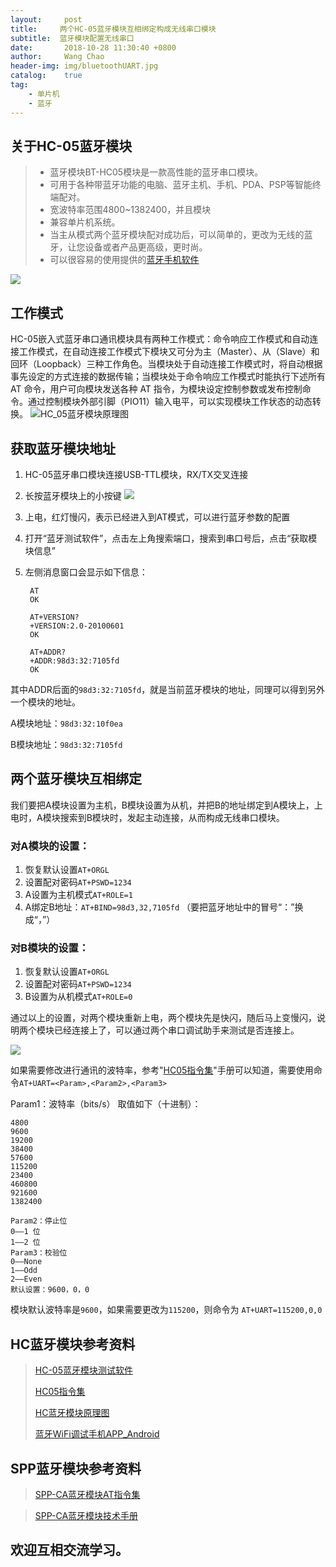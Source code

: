 ```yaml
---
layout:     post
title:     两个HC-05蓝牙模块互相绑定构成无线串口模块
subtitle:  蓝牙模块配置无线串口
date:       2018-10-28 11:30:40 +0800
author:     Wang Chao
header-img: img/bluetoothUART.jpg
catalog:    true
tag:
    - 单片机
    - 蓝牙
---
```



## 关于HC-05蓝牙模块

> - 蓝牙模块BT-HC05模块是一款高性能的蓝牙串口模块。
> - 可用于各种带蓝牙功能的电脑、蓝牙主机、手机、PDA、PSP等智能终端配对。
> - 宽波特率范围4800~1382400，并且模块
> - 兼容单片机系统。
> - 当主从模式两个蓝牙模块配对成功后，可以简单的，更改为无线的蓝牙，让您设备或者产品更高级，更时尚。 
> - 可以很容易的使用提供的[蓝牙手机软件](https://wcc-blog.oss-cn-beijing.aliyuncs.com/BlogFile/%E8%93%9D%E7%89%99WiFi%E8%B0%83%E8%AF%95%E6%89%8B%E6%9C%BAAPP_Android.rar)

![](https://wcc-blog.oss-cn-beijing.aliyuncs.com/BlogFile/%E8%93%9D%E7%89%99%E5%B0%81%E9%9D%A2.jpg)

## 工作模式

HC-05嵌入式蓝牙串口通讯模块具有两种工作模式：命令响应工作模式和自动连接工作模式，在自动连接工作模式下模块又可分为主（Master）、从（Slave）和回环（Loopback）三种工作角色。当模块处于自动连接工作模式时，将自动根据事先设定的方式连接的数据传输；当模块处于命令响应工作模式时能执行下述所有 AT 命令，用户可向模块发送各种 AT 指令，为模块设定控制参数或发布控制命令。通过控制模块外部引脚（PIO11）输入电平，可以实现模块工作状态的动态转换。
![HC_05蓝牙模块原理图](https://wcc-blog.oss-cn-beijing.aliyuncs.com/BlogFile/HC05_SCH.jpg)

## 获取蓝牙模块地址

1. HC-05蓝牙串口模块连接USB-TTL模块，RX/TX交叉连接
1. 长按蓝牙模块上的小按键
![](https://wcc-blog.oss-cn-beijing.aliyuncs.com/BlogFile/%E5%B0%8F%E6%8C%89%E9%94%AE.jpg)
1. 上电，红灯慢闪，表示已经进入到AT模式，可以进行蓝牙参数的配置
1. 打开“蓝牙测试软件”，点击左上角搜索端口，搜索到串口号后，点击“获取模块信息”
1. 左侧消息窗口会显示如下信息：

		AT
		OK

		AT+VERSION?
		+VERSION:2.0-20100601
		OK

		AT+ADDR?
		+ADDR:98d3:32:7105fd
		OK

其中ADDR后面的`98d3:32:7105fd`，就是当前蓝牙模块的地址，同理可以得到另外一个模块的地址。

A模块地址：`98d3:32:10f0ea`

B模块地址：`98d3:32:7105fd`

## 两个蓝牙模块互相绑定

我们要把A模块设置为主机，B模块设置为从机，并把B的地址绑定到A模块上，上电时，A模块搜索到B模块时，发起主动连接，从而构成无线串口模块。

### 对A模块的设置：

1. 恢复默认设置`AT+ORGL`
1. 设置配对密码`AT+PSWD=1234`
1. A设置为主机模式`AT+ROLE=1`
1. A绑定B地址：`AT+BIND=98d3,32,7105fd` （要把蓝牙地址中的冒号“：”换成“，”）　　　　　　　　

### 对B模块的设置：

1. 恢复默认设置`AT+ORGL`
1. 设置配对密码`AT+PSWD=1234`
1. B设置为从机模式`AT+ROLE=0`

通过以上的设置，对两个模块重新上电，两个模块先是快闪，随后马上变慢闪，说明两个模块已经连接上了，可以通过两个串口调试助手来测试是否连接上。

![](https://wcc-blog.oss-cn-beijing.aliyuncs.com/BlogFile/%E6%97%A0%E7%BA%BF%E4%B8%B2%E5%8F%A3%E8%BF%9E%E6%8E%A5%E7%A4%BA%E6%84%8F%E5%9B%BE.jpg)

如果需要修改进行通讯的波特率，参考"[HC05指令集](https://wcc-blog.oss-cn-beijing.aliyuncs.com/BlogFile/HC05%E6%8C%87%E4%BB%A4%E9%9B%86.pdf)"手册可以知道，需要使用命令`AT+UART=<Param>,<Param2>,<Param3>`

Param1：波特率（bits/s）
取值如下（十进制）：

	4800
	9600
	19200
	38400
	57600
	115200
	23400
	460800
	921600
	1382400

	Param2：停止位
	0——1 位
	1——2 位
	Param3：校验位
	0——None
	1——Odd
	2——Even
	默认设置：9600，0，0

模块默认波特率是`9600`，如果需要更改为`115200`，则命令为 `AT+UART=115200,0,0`


## HC蓝牙模块参考资料

> [HC-05蓝牙模块测试软件](https://wcc-blog.oss-cn-beijing.aliyuncs.com/BlogFile/HC-05AT%E6%B5%8B%E8%AF%95%E7%89%88.rar)
> 
> [HC05指令集](https://wcc-blog.oss-cn-beijing.aliyuncs.com/BlogFile/HC05%E6%8C%87%E4%BB%A4%E9%9B%86.pdf)
> 
> [HC蓝牙模块原理图](https://wcc-blog.oss-cn-beijing.aliyuncs.com/BlogFile/HC%E8%93%9D%E7%89%99%E6%A8%A1%E5%9D%97%E5%8E%9F%E7%90%86%E5%9B%BE.pdf)
> 
> [蓝牙WiFi调试手机APP_Android](https://wcc-blog.oss-cn-beijing.aliyuncs.com/BlogFile/%E8%93%9D%E7%89%99WiFi%E8%B0%83%E8%AF%95%E6%89%8B%E6%9C%BAAPP_Android.rar)

## SPP蓝牙模块参考资料

> [SPP-CA蓝牙模块AT指令集](https://wcc-blog.oss-cn-beijing.aliyuncs.com/BlogFile/SPP-CA%E8%93%9D%E7%89%99%E6%A8%A1%E5%9D%97AT%E6%8C%87%E4%BB%A4%E9%9B%86.pdf)

> [SPP-CA蓝牙模块技术手册](https://wcc-blog.oss-cn-beijing.aliyuncs.com/BlogFile/SPP-CA%E8%93%9D%E7%89%99%E6%A8%A1%E5%9D%97%E6%8A%80%E6%9C%AF%E6%89%8B%E5%86%8C.pdf)


## 欢迎互相交流学习。
